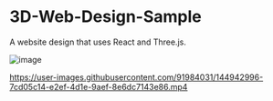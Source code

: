 # 3D-Web-Design-Sample
A website design that uses React and Three.js.

![image](https://user-images.githubusercontent.com/91984031/144942605-5dffb427-0a02-43aa-891c-787e0f7992aa.png)


https://user-images.githubusercontent.com/91984031/144942996-7cd05c14-e2ef-4d1e-9aef-8e6dc7143e86.mp4

